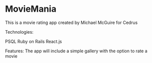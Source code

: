 # MovieMania

This is a movie rating app created by Michael McGuire for Cedrus

Technologies:

PSQL
Ruby on Rails 
React.js 


Features:
The app will include a simple gallery with the option to rate a movie 

